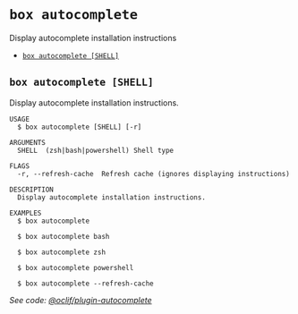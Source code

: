 `box autocomplete`
==================

Display autocomplete installation instructions

* [`box autocomplete [SHELL]`](#box-autocomplete-shell)

## `box autocomplete [SHELL]`

Display autocomplete installation instructions.

```
USAGE
  $ box autocomplete [SHELL] [-r]

ARGUMENTS
  SHELL  (zsh|bash|powershell) Shell type

FLAGS
  -r, --refresh-cache  Refresh cache (ignores displaying instructions)

DESCRIPTION
  Display autocomplete installation instructions.

EXAMPLES
  $ box autocomplete

  $ box autocomplete bash

  $ box autocomplete zsh

  $ box autocomplete powershell

  $ box autocomplete --refresh-cache
```

_See code: [@oclif/plugin-autocomplete](https://github.com/oclif/plugin-autocomplete/blob/v3.2.11/src/commands/autocomplete/index.js)_
